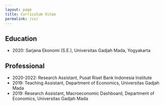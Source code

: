 ```yaml
---
layout: page
title: Curriculum Vitae
permalink: /cv/
---
```

## Education
- 2020: Sarjana Ekonomi (S.E.), Universitas Gadjah Mada, Yogyakarta

## Professional
- 2020-2022: Research Assistant, Pusat Riset Bank Indonesia Institute
- 2019: Teaching Assistant, Department of Economics, Universitas Gadjah Mada
- 2019: Research Assistant, Macroeconomic Dashboard, Department of Economics, Universitas Gadjah Mada
